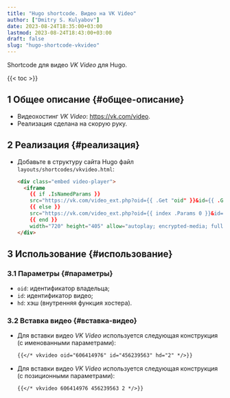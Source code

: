 ```yaml
---
title: "Hugo shortcode. Видео на VK Video"
author: ["Dmitry S. Kulyabov"]
date: 2023-08-24T18:35:00+03:00
lastmod: 2023-08-24T18:43:00+03:00
draft: false
slug: "hugo-shortcode-vkvideo"
---
```


Shortcode для видео _VK Video_ для Hugo.

<!--more-->

{{< toc >}}


## <span class="section-num">1</span> Общее описание {#общее-описание}

-   Видеохостинг _VK Video_: <https://vk.com/video>.
-   Реализация сделана на скорую руку.


## <span class="section-num">2</span> Реализация {#реализация}

-   Добавьте в структуру сайта Hugo файл `layouts/shortcodes/vkvideo.html`:
    ```html
    <div class="embed video-player">
      <iframe
        {{ if .IsNamedParams }}
        src="https://vk.com/video_ext.php?oid={{ .Get "oid" }}&id={{ .Get "id" }}&hd={{ .Get "hd" }}"
        {{ else }}
        src="https://vk.com/video_ext.php?oid={{ index .Params 0 }}&id={{ index .Params 1 }}&hd={{ index .Params 2 }}"
        {{ end }}
        width="720" height="405" allow="autoplay; encrypted-media; fullscreen; picture-in-picture;" frameborder="0" allowfullscreen></iframe>
    </div>
    ```


## <span class="section-num">3</span> Использование {#использование}


### <span class="section-num">3.1</span> Параметры {#параметры}

-   `oid`: идентификатор владельца;
-   `id`: идентификатор видео;
-   `hd`: хэш (внутренняя функция хостера).


### <span class="section-num">3.2</span> Вставка видео {#вставка-видео}

-   Для вставки видео _VK Video_ используется следующая конструкция (с именованными параметрами):
    ```markdown
    {{</* vkvideo oid="606414976" id="456239563" hd="2" */>}}
    ```
-   Для вставки видео _VK Video_ используется следующая конструкция (с позиционными параметрами):
    ```markdown
    {{</* vkvideo 606414976 456239563 2 */>}}
    ```
